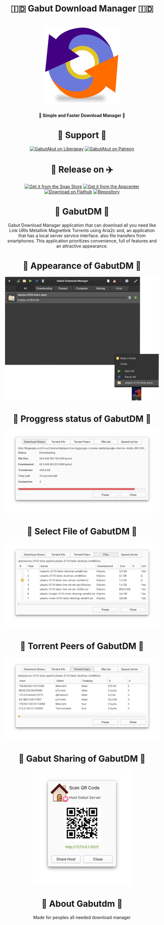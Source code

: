 <h1 align="center">🇮🇩 Gabut Download Manager 🇮🇩</h1>
<h1 align="center">
    <img src="data/icons/128/com.github.gabutakut.gabutdm.svg" alt="Gabut Download Manager">
</h1>
<h4 align="center">🌟 Simple and Faster Download Manager 💫</h4>
<h1 align="center">🥳 Support 🎉</h1>
<p align="center">
    <a href="https://liberapay.com/GabutAkut"><img
            src="https://img.shields.io/liberapay/patrons/GabutAkut.svg?logo=liberapay" alt="GabutAkut on Liberapay"></a>
    <a href="https://patreon.com/gabutakut"><img
            src="https://img.shields.io/badge/patreon-donate-orange.svg?logo=patreon" alt="GabutAkut on Patreon"></a>
</p>
<h1 align="center">🚀 Release on ✈️</h1>
<p align="center">
    <a href="https://snapcraft.io/gabutdm"><img
            alt="Get it from the Snap Store" src="https://snapcraft.io/static/images/badges/en/snap-store-black.svg" /></a>
    <a href="https://appcenter.elementary.io/com.github.gabutakut.gabutdm"><img
            src="https://appcenter.elementary.io/badge.svg" alt="Get it from the Appcenter"></a>
    <a href="https://flathub.org/apps/details/com.github.gabutakut.gabutdm"><img
            src="https://flathub.org/assets/badges/flathub-badge-en.svg" width="160" alt="Download on Flathub"></a>
    <a href="https://launchpad.net/~torik-habib/+archive/ubuntu/gabutdm"><img
            src="https://launchpad.net/@@/launchpad-logo-and-name.png" alt="Repository"></a>
</p>



<h1 align="center">🤖 GabutDM 🤖</h1>
<p align="center">
Gabut Download Manager application that can download all you need like Link URIs Metallink Magnetlink Torrents using Aria2c and,
an application that has a local server service interface. also file transfers from smartphones.
This application prioritizes convenience, full of features and an attractive appearance.
</p>

<h1 align="center">🤩 Appearance of GabutDM 🙈</h1>
<p align="center">
    <img src="Screenshot0.png" alt="Home">
</p>
<h1 align="center">🚅 Proggress status of GabutDM 🙈</h1>
<p align="center">
    <img src="Screenshot1.png" alt="Home">
</p>
<h1 align="center">🧩 Select File of GabutDM 🙈</h1>
<p align="center">
    <img src="Screenshot2.png" alt="Home">
</p>
<h1 align="center">👦 Torrent Peers of GabutDM 🙈</h1>
<p align="center">
    <img src="Screenshot3.png" alt="Home">
<h1 align="center">🏡 Gabut Sharing of GabutDM 🙈</h1>
<p align="center">
    <img src="Screenshot4.png" alt="Home">
</p>
<h1 align="center">🧚 About Gabutdm 🧞</h1>
<p align="center">
Made for peoples all needed download manager
</p>
